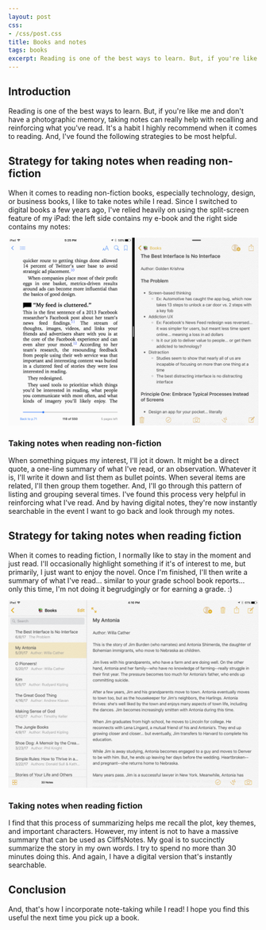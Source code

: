 ```yaml
---
layout: post
css:
- /css/post.css
title: Books and notes
tags: books
excerpt: Reading is one of the best ways to learn. But, if you're like me and don't have a photographic memory, taking notes can really help with recalling and reinforcing what you've read. It's a habit I highly recommend when it comes to reading. And, I've found the following strategies to be most helpful.
---
```


## Introduction

Reading is one of the best ways to learn. But, if you're like me and don't have a photographic memory, taking notes can really help with recalling and reinforcing what you've read. It's a habit I highly recommend when it comes to reading. And, I've found the following strategies to be most helpful.

## Strategy for taking notes when reading non-fiction

When it comes to reading non-fiction books, especially technology, design, or business books, I like to take notes while I read. Since I switched to digital books a few years ago, I've relied heavily on using the split-screen feature of my iPad: the left side contains my e-book and the right side contains my notes:

<div class="thumbnail">
  <img src="/assets/img/books-and-notes/books-and-notes-non-fiction.PNG" alt="Taking notes when reading non-fiction" class="img-responsive">
  <div class="caption text-center">
    <h3 class="h3-caption">Taking notes when reading non-fiction</h3>
  </div>
</div>

When something piques my interest, I'll jot it down. It might be a direct quote, a one-line summary of what I've read, or an observation. Whatever it is, I'll write it down and list them as bullet points. When several items are related, I'll then group them together. And, I'll go through this pattern of listing and grouping several times. I've found this process very helpful in reinforcing what I've read. And by having digital notes, they're now instantly searchable in the event I want to go back and look through my notes.

## Strategy for taking notes when reading fiction

When it comes to reading fiction, I normally like to stay in the moment and just read. I'll occasionally highlight something if it's of interest to me, but primarily, I just want to enjoy the novel. Once I'm finished, I'll then write a summary of what I've read... similar to your grade school book reports... only this time, I'm not doing it begrudgingly or for earning a grade. :)

<div class="thumbnail">
  <img src="/assets/img/books-and-notes/books-and-notes-fiction.PNG" alt="Taking notes when reading fiction" class="img-responsive">
  <div class="caption text-center">
    <h3 class="h3-caption">Taking notes when reading fiction</h3>
  </div>
</div>

I find that this process of summarizing helps me recall the plot, key themes, and important characters. However, my intent is not to have a massive summary that can be used as CliffsNotes. My goal is to succinctly summarize the story in my own words. I try to spend no more than 30 minutes doing this. And again, I have a digital version that's instantly searchable.

## Conclusion

And, that's how I incorporate note-taking while I read! I hope you find this useful the next time you pick up a book.